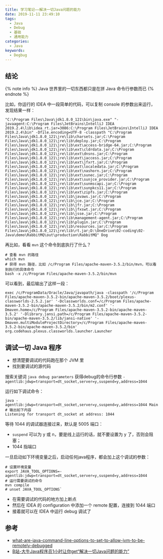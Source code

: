 ```yaml
---
title: 学习笔记——解决一切Java问题的能力
date: 2019-11-11 23:49:10
tags:
  - Java
  - Debug
  - 基础
  - 通用能力
categories:
  - Java
keywords:
  - Degbug
---
```


## 结论

{% note info %}
Java 世界里的一切东西都只是在拼 Java 命令行参数而已
{% endnote %}

比如，你运行的 IDEA 中一段简单的代码，可以复制 console 的参数出来运行，发现结果一样：

```shell
"C:\Program Files\Java\jdk1.8.0_121\bin\java.exe" "-javaagent:C:\Program Files\JetBrains\IntelliJ IDEA 2019.2.4\lib\idea_rt.jar=3086:C:\Program Files\JetBrains\IntelliJ IDEA 2019.2.4\bin" -Dfile.encoding=UTF-8 -classpath "C:\Program Files\Java\jdk1.8.0_121\jre\lib\charsets.jar;C:\Program Files\Java\jdk1.8.0_121\jre\lib\deploy.jar;C:\Program Files\Java\jdk1.8.0_121\jre\lib\ext\access-bridge-64.jar;C:\Program Files\Java\jdk1.8.0_121\jre\lib\ext\cldrdata.jar;C:\Program Files\Java\jdk1.8.0_121\jre\lib\ext\dnsns.jar;C:\Program Files\Java\jdk1.8.0_121\jre\lib\ext\jaccess.jar;C:\Program Files\Java\jdk1.8.0_121\jre\lib\ext\jfxrt.jar;C:\Program Files\Java\jdk1.8.0_121\jre\lib\ext\localedata.jar;C:\Program Files\Java\jdk1.8.0_121\jre\lib\ext\nashorn.jar;C:\Program Files\Java\jdk1.8.0_121\jre\lib\ext\sunec.jar;C:\Program Files\Java\jdk1.8.0_121\jre\lib\ext\sunjce_provider.jar;C:\Program Files\Java\jdk1.8.0_121\jre\lib\ext\sunmscapi.jar;C:\Program Files\Java\jdk1.8.0_121\jre\lib\ext\sunpkcs11.jar;C:\Program Files\Java\jdk1.8.0_121\jre\lib\ext\zipfs.jar;C:\Program Files\Java\jdk1.8.0_121\jre\lib\javaws.jar;C:\Program Files\Java\jdk1.8.0_121\jre\lib\jce.jar;C:\Program Files\Java\jdk1.8.0_121\jre\lib\jfr.jar;C:\Program Files\Java\jdk1.8.0_121\jre\lib\jfxswt.jar;C:\Program Files\Java\jdk1.8.0_121\jre\lib\jsse.jar;C:\Program Files\Java\jdk1.8.0_121\jre\lib\management-agent.jar;C:\Program Files\Java\jdk1.8.0_121\jre\lib\plugin.jar;C:\Program Files\Java\jdk1.8.0_121\jre\lib\resources.jar;C:\Program Files\Java\jdk1.8.0_121\jre\lib\rt.jar;D:\OneDrive\02-coding\02-Java\demo\RabbitMQ\out\production\RabbitMQ" Dog
```

再比如，看看 `mvn` 这个命令到底执行了什么？

```shell
# 查看 mvn 的路径
which mvn
# 获得 mvn 路径，比如 /c/Program Files/apache-maven-3.5.2/bin/mvn，可以看到执行的具体命令
bash -x /c/Program Files/apache-maven-3.5.2/bin/mvn
```

可以看到，最后输出了这样一段：

```shell
exec /c/ProgramData/Oracle/Java/javapath/java -classpath '/c/Program Files/apache-maven-3.5.2-bin/apache-maven-3.5.2/boot/plexus-classworlds-2.5.2.jar' '-Dclassworlds.conf=/c/Program Files/apache-maven-3.5.2-bin/apache-maven-3.5.2/bin/m2.conf' '-Dmaven.home=/c/Program Files/apache-maven-3.5.2-bin/apache-maven-3.5.2' '-Dlibrary.jansi.path=/c/Program Files/apache-maven-3.5.2-bin/apache-maven-3.5.2/lib/jansi-native' '-Dmaven.multiModuleProjectDirectory=/c/Program Files/apache-maven-3.5.2-bin/apache-maven-3.5.2/bin' org.codehaus.plexus.classworlds.launcher.Launcher
```

## 调试一切 Java 程序

- 想清楚要调试的代码跑在那个 JVM 里
- 找到要调试的源代码

搜索关键词 `java debug parameters` 获得debug的命令行参数 `-agentlib:jdwp=transport=dt_socket,server=y,suspend=y,address=1044`

运行如下调试命令：

```shell
java -agentlib:jdwp=transport=dt_socket,server=y,suspend=y,address=1044 Main
# 输出如下内容
Listening for transport dt_socket at address: 1044
```

等待 1044 的调试器连接过来，默认是 5005 端口：

- `suspend` 可以为 y 或 n，要是线上运行的话，就不要设置为 y 了，否则会阻塞；
- 1044 指端口

一旦启动如下环境变量之后，启动任何java程序，都会加上这个调试的参数：

```shell
# 设置环境变量
export JAVA_TOOL_OPTIONS=-agentlib:jdwp=transport=dt_socket,server=y,suspend=y,address=1044
# 运行需要调试的命令
mvn compile
# unset JAVA_TOOL_OPTIONS`
```

- 在需要调试的代码的地方加上断点
- 然后在 IDEA 的 configuration 中添加一个 remote 配置，连接到 1044 端口
- 接着就可以在 IDEA 中运行 debug 调试了

## 参考

- [what-are-java-command-line-options-to-set-to-allow-jvm-to-be-remotely-debugged](https://stackoverflow.com/questions/138511/what-are-java-command-line-options-to-set-to-allow-jvm-to-be-remotely-debugged)
- [B站-大牛Java程序员1小时让你get“解决一切Java问题的能力”](https://www.bilibili.com/video/av68843080)